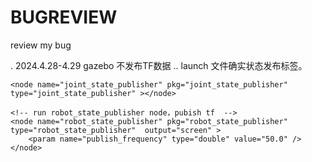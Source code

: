 # BUGREVIEW
review my bug


. 2024.4.28-4.29  gazebo 不发布TF数据
 .. launch 文件确实状态发布标签。
 <!-- run joint_state_publisher node，publish joint state   -->
    <node name="joint_state_publisher" pkg="joint_state_publisher" type="joint_state_publisher" ></node> 

    <!-- run robot_state_publisher node，pubish tf  -->
    <node name="robot_state_publisher" pkg="robot_state_publisher" type="robot_state_publisher"  output="screen" >
        <param name="publish_frequency" type="double" value="50.0" />
    </node>
